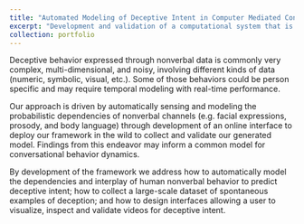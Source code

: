 ```yaml
---
title: "Automated Modeling of Deceptive Intent in Computer Mediated Conversations"
excerpt: "Development and validation of a computational system that is able to automatically identify deceptive intent during computer-mediated, face-to-face communication <br/><img width='200' src='/images/demo_matrix.png'>"
collection: portfolio
---
```


Deceptive behavior expressed through nonverbal data is commonly very complex, multi-dimensional, and noisy, involving different
kinds of data (numeric, symbolic, visual, etc.). Some of those behaviors could be person specific and may require temporal 
modeling with real-time performance.

Our approach is driven by automatically sensing and modeling the probabilistic dependencies of nonverbal channels 
(e.g. facial expressions, prosody, and body language) through development of an online interface to deploy our framework 
in the wild to collect and validate our generated model. Findings from this endeavor may inform a common model 
for conversational behavior dynamics.

By development of the framework we address how to automatically model the dependencies 
and interplay of human nonverbal behavior to predict deceptive intent; 
how to collect a large-scale dataset of spontaneous examples of deception; 
and how to design interfaces allowing a user to visualize, inspect and validate videos for deceptive intent.
